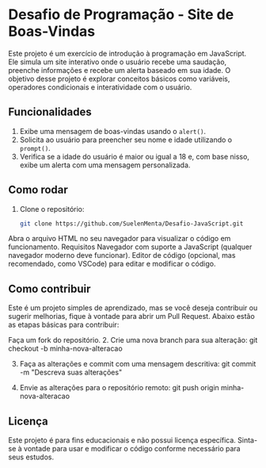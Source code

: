 # Desafio de Programação - Site de Boas-Vindas

Este projeto é um exercício de introdução à programação em JavaScript. Ele simula um site interativo onde o usuário recebe uma saudação, preenche informações e recebe um alerta baseado em sua idade. O objetivo desse projeto é explorar conceitos básicos como variáveis, operadores condicionais e interatividade com o usuário.

## Funcionalidades

1. Exibe uma mensagem de boas-vindas usando o `alert()`.
2. Solicita ao usuário para preencher seu nome e idade utilizando o `prompt()`.
3. Verifica se a idade do usuário é maior ou igual a 18 e, com base nisso, exibe um alerta com uma mensagem personalizada.

## Como rodar

1. Clone o repositório:
   ```bash
   git clone https://github.com/SuelenMenta/Desafio-JavaScript.git
Abra o arquivo HTML no seu navegador para visualizar o código em funcionamento.
Requisitos
Navegador com suporte a JavaScript (qualquer navegador moderno deve funcionar).
Editor de código (opcional, mas recomendado, como VSCode) para editar e modificar o código.
## Como contribuir
Este é um projeto simples de aprendizado, mas se você deseja contribuir ou sugerir melhorias, fique à vontade para abrir um Pull Request. Abaixo estão as etapas básicas para contribuir:

Faça um fork do repositório.
2. Crie uma nova branch para sua alteração:
git checkout -b minha-nova-alteracao

3. Faça as alterações e commit com uma mensagem descritiva:
 git commit -m "Descreva suas alterações"

4.  Envie as alterações para o repositório remoto:
git push origin minha-nova-alteracao
## Licença
Este projeto é para fins educacionais e não possui licença específica. Sinta-se à vontade para usar e modificar o código conforme necessário para seus estudos.

